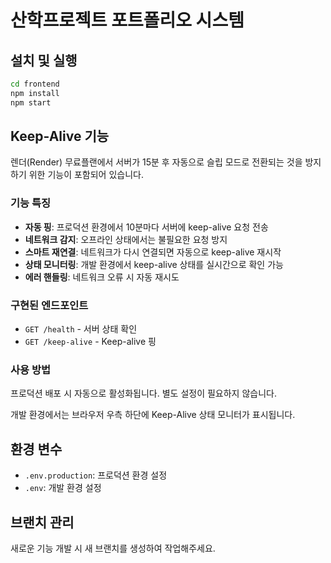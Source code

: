 # 산학프로젝트 포트폴리오 시스템

## 설치 및 실행

```bash
cd frontend
npm install
npm start
```

## Keep-Alive 기능

렌더(Render) 무료플랜에서 서버가 15분 후 자동으로 슬립 모드로 전환되는 것을 방지하기 위한 기능이 포함되어 있습니다.

### 기능 특징

- **자동 핑**: 프로덕션 환경에서 10분마다 서버에 keep-alive 요청 전송
- **네트워크 감지**: 오프라인 상태에서는 불필요한 요청 방지
- **스마트 재연결**: 네트워크가 다시 연결되면 자동으로 keep-alive 재시작
- **상태 모니터링**: 개발 환경에서 keep-alive 상태를 실시간으로 확인 가능
- **에러 핸들링**: 네트워크 오류 시 자동 재시도

### 구현된 엔드포인트

- `GET /health` - 서버 상태 확인
- `GET /keep-alive` - Keep-alive 핑

### 사용 방법

프로덕션 배포 시 자동으로 활성화됩니다. 별도 설정이 필요하지 않습니다.

개발 환경에서는 브라우저 우측 하단에 Keep-Alive 상태 모니터가 표시됩니다.

## 환경 변수

- `.env.production`: 프로덕션 환경 설정
- `.env`: 개발 환경 설정

## 브랜치 관리

새로운 기능 개발 시 새 브랜치를 생성하여 작업해주세요.
